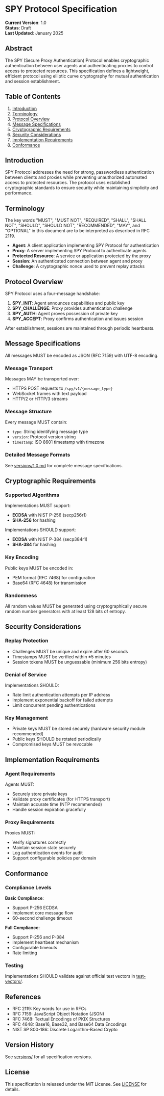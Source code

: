 # SPY Protocol Specification

**Current Version**: 1.0  
**Status**: Draft  
**Last Updated**: January 2025

## Abstract

The SPY (Secure Proxy Authentication) Protocol enables cryptographic authentication between user agents and authenticating proxies to control access to protected resources. This specification defines a lightweight, efficient protocol using elliptic curve cryptography for mutual authentication and session establishment.

## Table of Contents

1. [Introduction](#introduction)
2. [Terminology](#terminology)
3. [Protocol Overview](#protocol-overview)
4. [Message Specifications](#message-specifications)
5. [Cryptographic Requirements](#cryptographic-requirements)
6. [Security Considerations](#security-considerations)
7. [Implementation Requirements](#implementation-requirements)
8. [Conformance](#conformance)

## Introduction

SPY Protocol addresses the need for strong, passwordless authentication between clients and proxies while preventing unauthorized automated access to protected resources. The protocol uses established cryptographic standards to ensure security while maintaining simplicity and performance.

## Terminology

The key words "MUST", "MUST NOT", "REQUIRED", "SHALL", "SHALL NOT", "SHOULD", "SHOULD NOT", "RECOMMENDED", "MAY", and "OPTIONAL" in this document are to be interpreted as described in RFC 2119.

- **Agent**: A client application implementing SPY Protocol for authentication
- **Proxy**: A server implementing SPY Protocol to authenticate agents
- **Protected Resource**: A service or application protected by the proxy
- **Session**: An authenticated connection between agent and proxy
- **Challenge**: A cryptographic nonce used to prevent replay attacks

## Protocol Overview

SPY Protocol uses a four-message handshake:

1. **SPY_INIT**: Agent announces capabilities and public key
2. **SPY_CHALLENGE**: Proxy provides authentication challenge
3. **SPY_AUTH**: Agent proves possession of private key
4. **SPY_ACCEPT**: Proxy confirms authentication and issues session

After establishment, sessions are maintained through periodic heartbeats.

## Message Specifications

All messages MUST be encoded as JSON (RFC 7159) with UTF-8 encoding.

### Message Transport

Messages MAY be transported over:
- HTTPS POST requests to `/spy/v1/{message_type}`
- WebSocket frames with text payload
- HTTP/2 or HTTP/3 streams

### Message Structure

Every message MUST contain:
- `type`: String identifying message type
- `version`: Protocol version string
- `timestamp`: ISO 8601 timestamp with timezone

### Detailed Message Formats

See [versions/1.0.md](versions/1.0.md) for complete message specifications.

## Cryptographic Requirements

### Supported Algorithms

Implementations MUST support:
- **ECDSA** with NIST P-256 (secp256r1)
- **SHA-256** for hashing

Implementations SHOULD support:
- **ECDSA** with NIST P-384 (secp384r1)
- **SHA-384** for hashing

### Key Encoding

Public keys MUST be encoded in:
- PEM format (RFC 7468) for configuration
- Base64 (RFC 4648) for transmission

### Randomness

All random values MUST be generated using cryptographically secure random number generators with at least 128 bits of entropy.

## Security Considerations

### Replay Protection

- Challenges MUST be unique and expire after 60 seconds
- Timestamps MUST be verified within ±5 minutes
- Session tokens MUST be unguessable (minimum 256 bits entropy)

### Denial of Service

Implementations SHOULD:
- Rate limit authentication attempts per IP address
- Implement exponential backoff for failed attempts
- Limit concurrent pending authentications

### Key Management

- Private keys MUST be stored securely (hardware security module recommended)
- Public keys SHOULD be rotated periodically
- Compromised keys MUST be revocable

## Implementation Requirements

### Agent Requirements

Agents MUST:
- Securely store private keys
- Validate proxy certificates (for HTTPS transport)
- Maintain accurate time (NTP recommended)
- Handle session expiration gracefully

### Proxy Requirements

Proxies MUST:
- Verify signatures correctly
- Maintain session state securely
- Log authentication events for audit
- Support configurable policies per domain

## Conformance

### Compliance Levels

**Basic Compliance**:
- Support P-256 ECDSA
- Implement core message flow
- 60-second challenge timeout

**Full Compliance**:
- Support P-256 and P-384
- Implement heartbeat mechanism
- Configurable timeouts
- Rate limiting

### Testing

Implementations SHOULD validate against official test vectors in [test-vectors/](test-vectors/).

## References

- RFC 2119: Key words for use in RFCs
- RFC 7159: JavaScript Object Notation (JSON)
- RFC 7468: Textual Encodings of PKIX Structures
- RFC 4648: Base16, Base32, and Base64 Data Encodings
- NIST SP 800-186: Discrete Logarithm-Based Crypto

## Version History

See [versions/](versions/) for all specification versions.

## License

This specification is released under the MIT License. See [LICENSE](LICENSE) for details.